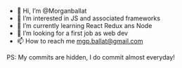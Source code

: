 - 👋 Hi, I’m @Morganballat
- 👀 I’m interested in JS and associated frameworks
- 🌱 I’m currently learning React Redux ans Node
- 💞️ I’m looking for a first job as web dev 
- 📫 How to reach me mgp.ballat@gmail.com

PS: My commits are hidden, I do commit almost everyday!

<!---
Morganballat/Morganballat is a ✨ special ✨ repository because its `README.md` (this file) appears on your GitHub profile.
You can click the Preview link to take a look at your changes.
--->
